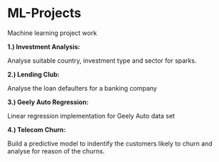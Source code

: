 # ML-Projects
Machine learning project work

**1.) Investment Analysis:**

Analyse suitable country, investment type and sector for sparks.

**2.) Lending Club:**

Analyse the loan defaulters for a banking company


**3.) Geely Auto Regression:**

Linear regression implementation for Geely Auto data set


**4.) Telecom Churn:**

Build a predictive model to indentify the customers likely to churn and 
analyse for reason of the churns.
